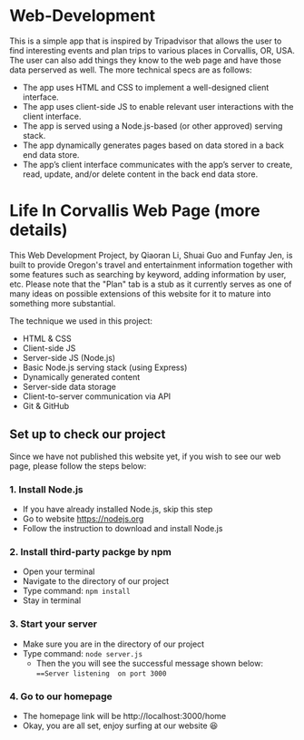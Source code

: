 # Web-Development
 This is a simple app that is inspired by Tripadvisor that allows the user to find interesting events and plan trips to various places in Corvallis, OR, USA. The user can also add things they know to the web page and have those data perserved as well. 
 The more technical specs are as follows:
- The app uses HTML and CSS to implement a well-designed client interface.
- The app uses client-side JS to enable relevant user interactions with the client interface.
- The app is served using a Node.js-based (or other approved) serving stack.
- The app dynamically generates pages based on data stored in a back end data store.
- The app’s client interface communicates with the app’s server to create, read, update, and/or delete content in the back end data store.

# Life In Corvallis Web Page (more details)
This Web Development Project, by Qiaoran Li, Shuai Guo and Funfay Jen, is built to provide Oregon's travel and entertainment information together with some features such as searching by keyword, adding information by user, etc. Please note that the "Plan" tab is a stub as it currently serves as one of many ideas on possible extensions of this website for it to mature into something more substantial.

The technique we used in this project:
- HTML & CSS
- Client-side JS
- Server-side JS (Node.js)
- Basic Node.js serving stack (using Express)
- Dynamically generated content
- Server-side data storage
- Client-to-server communication via API
- Git & GitHub


## Set up to check our project

Since we have not published this website yet, if you wish to see our web page, please follow the steps below:

### 1. Install Node.js 
  - If you have already installed Node.js, skip this step
  - Go to website https://nodejs.org
  - Follow the instruction to download and install Node.js

### 2. Install third-party packge by npm
  - Open your terminal
  - Navigate to the directory of our project
  - Type command: `npm install`
  - Stay in terminal
    
### 3. Start your server
  - Make sure you are in the directory of our project
  - Type command: `node server.js` 
    - Then the you will see the successful message shown below:
      `==Server listening  on port 3000`
    
 ### 4. Go to our homepage
  - The homepage link will be http://localhost:3000/home
  - Okay, you are all set, enjoy surfing at our website  :satisfied: 

    
    
   
